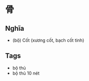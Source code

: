 # 骨

## Nghĩa
* (bộ) Cốt (xương cốt, bạch cốt tinh)

## Tags
* bộ thủ
* bộ thủ 10 nét

<script>window.HANZI_FIELD='骨';</script>
